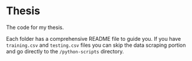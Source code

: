 # Thesis

The code for my thesis.

Each folder has a comprehensive README file to guide you. If you have `training.csv` and `testing.csv` files you can skip the data scraping portion and go directly to the `/python-scripts` directory.

